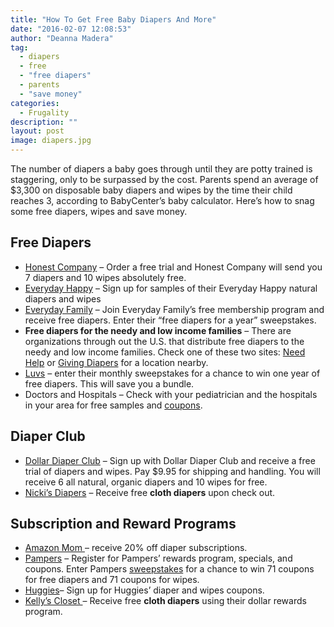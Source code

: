 ```yaml
---
title: "How To Get Free Baby Diapers And More"
date: "2016-02-07 12:08:53"
author: "Deanna Madera"
tag:
  - diapers
  - free
  - "free diapers"
  - parents
  - "save money"
categories:
  - Frugality
description: ""
layout: post
image: diapers.jpg
---
```


The number of diapers a baby goes through until they are potty trained is staggering, only to be surpassed by the cost. Parents spend an average of $3,300 on disposable baby diapers and wipes by the time their child reaches 3, according to BabyCenter’s baby calculator. Here’s how to snag some free diapers, wipes and save money.

## Free Diapers

- [Honest Company](<https://www.honest.com/account/select-bundle?sid=10176&cid=google&mid=search&aid=Brand-Products%20(Exact):Baby-Diapers%20(t):honest%20diapers:e&pid=gsl&adgid=kwd-33523083544&gclid=CjwKEAiA7f-yBRDAgdv4jZ-78TwSJAA_WdMat0c4n04wK7mepUMkBh5OdO-5AxfHdtHluhJJvoFzlxoCowfw_wcB>) – Order a free trial and Honest Company will send you 7 diapers and 10 wipes absolutely free.
- [Everyday Happy](https://www.everydayhappy.com/signup/?sf=free-trial-offer&m=baby-products&cam=USA-Google-Search-Branding-EDH&ref=5022767&creative=80590329997&kw=everyday%20happy&placement=&adgroup=%7Badgroup%7D&utm_source=adwords&utm_medium=search&utm_campaign=USA-Google-Search-Branding-EDH&sub_id=EDH-Keywords&gclid=CjwKEAiA7f-yBRDAgdv4jZ-78TwSJAA_WdMahgbC-nGa3y14Yc4rSMGtiY3my2tWIZn-eyGyM9npixoCG-bw_wcB&utm_expid=86940789-44.9aBsu12hS_iPb1PSud_wIg.0&utm_referrer=https%3A%2F%2Fwww.google.com%2F) – Sign up for samples of their Everyday Happy natural diapers and wipes
- [Everyday Family](https://reg.everydayfamily.com/t/408/?path=ef275r&tc=110516&subid=Free-Diaper-EXACT&subid2=free%20diapers) – Join Everyday Family’s free membership program and receive free diapers. Enter their “free diapers for a year” sweepstakes.
- **Free diapers for the needy and low income families** – There are organizations through out the U.S. that distribute free diapers to the needy and low income families. Check one of these two sites: [Need Help](https://www.needhelppayingbills.com/html/free_diapers.html) or [Giving Diapers](https://www.givingdiapersgivinghope.org/) for a location nearby.
- [Luvs](https://www.luvsdiapers.com/en-us/offers-promotions/diapers-sweepstakes) – enter their monthly sweepstakes for a chance to win one year of free diapers. This will save you a bundle.
- Doctors and Hospitals – Check with your pediatrician and the hospitals in your area for free samples and [coupons](/9-ways-to-cut-prescription-drug-costs).

## Diaper Club

- [Dollar Diaper Club](https://dollardiaperclub.com/free-trial-diapers-and-products?system_controller=checkout&system_action=freeTrialsDiapersProducts) – Sign up with Dollar Diaper Club and receive a free trial of diapers and wipes. Pay $9.95 for shipping and handling. You will receive 6 all natural, organic diapers and 10 wipes for free.
- [Nicki’s Diapers](https://www.nickisdiapers.com/customer-rewards.html) – Receive free **cloth diapers** upon check out.

## Subscription and Reward Programs

- [Amazon Mom ](https://www.amazon.com/gp/mom/signup/?ie=UTF8&camp=1789&creative=390957&linkCode=ur2&tag=kracoulad-20&linkId=OXZCU6IMLVGKL5FT)– receive 20% off diaper subscriptions.
- [Pampers](https://www.pampers.com/en-us/diapers-wipes?&utm_source=google&utm_medium=cpc&utm_campaign=Pampers_Search_Category%20Interest.Exact&utm_term=free%20diapers&utm_content=sVIMKsYWz%7Cdc_free%20diapers_e_51451033675&gclid=CjwKEAiA7f-yBRDAgdv4jZ-78TwSJAA_WdMa8Fbl03HTd5Zy1pAumK4mgF2L7QGPgdVqxfa5cIUAgRoCSOfw_wcB) – Register for Pampers’ rewards program, specials, and coupons. Enter Pampers [sweepstakes](https://www.pampers.com/en-us/rewards/diapers--wipes-sweepstakes) for a chance to win 71 coupons for free diapers and 71 coupons for wipes.
- [Huggies](https://www.huggies.com/en-US/Register)– Sign up for Huggies’ diaper and wipes coupons.
- [Kelly’s Closet ](https://www.kellyscloset.com/FREE-Diapers_ep_59-1.html)– Receive free **cloth diapers** using their dollar rewards program.
